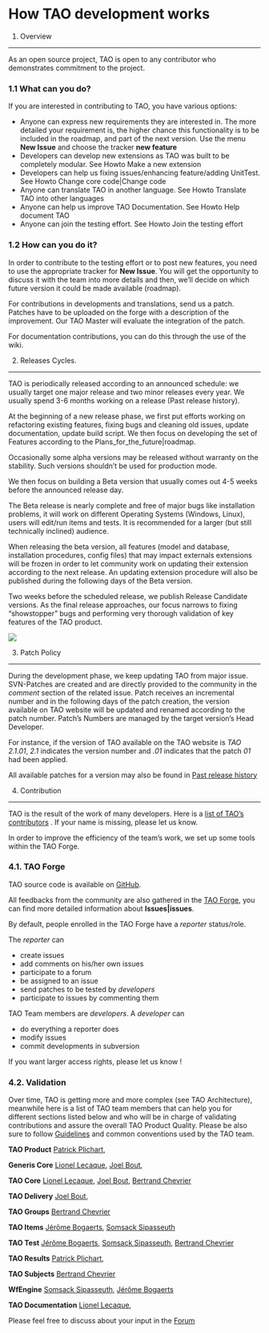 <!--
parent: 'Developer Guide'
created_at: '2011-02-08 10:41:44'
updated_at: '2016-07-28 16:00:22'
authors:
    - 'Cyril Hazotte'
contributors:
    - 'Lionel Lecaque'
tags:
    - 'Developer Guide'
-->



How TAO development works
=========================

1. Overview
-----------

As an open source project, TAO is open to any contributor who demonstrates commitment to the project.

### 1.1 What can you do?

If you are interested in contributing to TAO, you have various options:

-   Anyone can express new requirements they are interested in. The more detailed your requirement is, the higher chance this functionality is to be included in the roadmap, and part of the next version. Use the menu **New Issue** and choose the tracker **new feature**
-   Developers can develop new extensions as TAO was built to be completely modular. See Howto Make a new extension
-   Developers can help us fixing issues/enhancing feature/adding UnitTest. See Howto Change core code|Change code
-   Anyone can translate TAO in another language. See Howto Translate TAO into other languages
-   Anyone can help us improve TAO Documentation. See Howto Help document TAO
-   Anyone can join the testing effort. See Howto Join the testing effort

### 1.2 How can you do it?

In order to contribute to the testing effort or to post new features, you need to use the appropriate tracker for **New Issue**. You will get the opportunity to discuss it with the team into more details and then, we’ll decide on which future version it could be made available (roadmap).

For contributions in developments and translations, send us a patch. Patches have to be uploaded on the forge with a description of the improvement. Our TAO Master will evaluate the integration of the patch.

For documentation contributions, you can do this through the use of the wiki.

2. Releases Cycles.
-------------------

TAO is periodically released according to an announced schedule: we usually target one major release and two minor releases every year. We usually spend 3-6 months working on a release (Past release history).

At the beginning of a new release phase, we first put efforts working on refactoring existing features, fixing bugs and cleaning old issues, update documentation, update build script. We then focus on developing the set of Features according to the Plans_for_the_future|roadmap.

Occasionally some alpha versions may be released without warranty on the stability. Such versions shouldn’t be used for production mode.

We then focus on building a Beta version that usually comes out 4-5 weeks before the announced release day.

The Beta release is nearly complete and free of major bugs like installation problems, it will work on different Operating Systems (Windows, Linux), users will edit/run items and tests. It is recommended for a larger (but still technically inclined) audience.

When releasing the beta version, all features (model and database, installation procedures, config files) that may impact externals extensions will be frozen in order to let community work on updating their extension according to the next release. An updating extension procedure will also be published during the following days of the Beta version.

Two weeks before the scheduled release, we publish Release Candidate versions. As the final release approaches, our focus narrows to fixing “showstopper” bugs and performing very thorough validation of key features of the TAO product.

![](http://forge.taotesting.com/attachments/789/devCylce.png)

3. Patch Policy
---------------

During the development phase, we keep updating TAO from major issue. SVN-Patches are created and are directly provided to the community in the *comment* section of the related issue. Patch receives an incremental number and in the following days of the patch creation, the version available on TAO website will be updated and renamed according to the patch number. Patch’s Numbers are managed by the target version’s Head Developer.

For instance, if the version of TAO available on the TAO website is *TAO 2.1.01*, *2.1* indicates the version number and *.01* indicates that the patch *01* had been applied.<br/>

All available patches for a version may also be found in [Past release history](../how-tao-development-works/past-release-history.md)

4. Contribution
---------------

TAO is the result of the work of many developers. Here is a [list of TAO’s contributors](http://taotesting.com/about-us/contributors) . If your name is missing, please let us know.

In order to improve the efficiency of the team’s work, we set up some tools within the TAO Forge.

### 4.1. TAO Forge

TAO source code is available on [GitHub](https://github.com/oat-sa).

All feedbacks from the community are also gathered in the [TAO Forge](http://forge.taotesting.com/projects/tao/issues), you can find more detailed information about **Issues|issues**.

By default, people enrolled in the TAO Forge have a *reporter* status/role.

The *reporter* can

-   create issues
-   add comments on his/her own issues
-   participate to a forum
-   be assigned to an issue
-   send patches to be tested by *developers*
-   participate to issues by commenting them

TAO Team members are *developers*. A *developer* can

-   do everything a reporter does
-   modify issues
-   commit developments in subversion

If you want larger access rights, please let us know !

### 4.2. Validation

Over time, TAO is getting more and more complex (see TAO Architecture), meanwhile here is a list of TAO team members that can help you for different sections listed below and who will be in charge of validating contributions and assure the overall TAO Product Quality. Please be also sure to follow [Guidelines](../developer-guide/guidelines.md) and common conventions used by the TAO team.

**TAO Product** [Patrick Plichart](http://forge.taotesting.com/users/339),<br/>

**Generis Core** [Lionel Lecaque](http://forge.taotesting.com/users/305), [Joel Bout](http://forge.taotesting.com/users/692),<br/>

**TAO Core** [Lionel Lecaque](http://forge.taotesting.com/users/305), [Joel Bout](http://forge.taotesting.com/users/692), [Bertrand Chevrier](http://forge.taotesting.com/users/331)<br/>

**TAO Delivery** [Joel Bout](http://forge.taotesting.com/users/692),<br/>

**TAO Groups** [Bertrand Chevrier](http://forge.taotesting.com/users/331)<br/>

**TAO Items** [Jérôme Bogaerts](http://forge.taotesting.com/users/306), [Somsack Sipasseuth](http://forge.taotesting.com/users/361)<br/>

**TAO Test** [Jérôme Bogaerts](http://forge.taotesting.com/users/306), [Somsack Sipasseuth](http://forge.taotesting.com/users/361), [Bertrand Chevrier](http://forge.taotesting.com/users/331)<br/>

**TAO Results** [Patrick Plichart](http://forge.taotesting.com/users/339),<br/>

**TAO Subjects** [Bertrand Chevrier](http://forge.taotesting.com/users/331)<br/>

**WfEngine** [Somsack Sipasseuth](http://forge.taotesting.com/users/361), [Jérôme Bogaerts](http://forge.taotesting.com/users/306)<br/>

**TAO Documentation** [Lionel Lecaque](http://forge.taotesting.com/users/305),

Please feel free to discuss about your input in the [Forum](http://forge.taotesting.com/projects/tao/boards)



